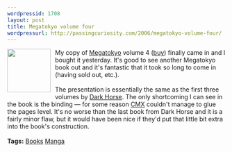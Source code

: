 ```yaml
--- 
wordpressid: 1708
layout: post
title: Megatokyo volume four
wordpressurl: http://passingcuriosity.com/2006/megatokyo-volume-four/
---
```

<a href="http://photos1.blogger.com/blogger/5615/352/1600/1401211267.01._SS500_SCLZZZZZZZ_V52147063_.0.jpg"><img style="margin: 0pt 10px 10px 0pt; float: left; cursor: pointer; width: 100px;" src="http://photos1.blogger.com/blogger/5615/352/320/1401211267.01._SS500_SCLZZZZZZZ_V52147063_.0.jpg" border="0" alt="" /></a><!--<br /><br />-->My copy of <a href="http://megatokyo.com/">Megatokyo</a> volume 4 (<a href="http://www.megagear.com/product_p/mt%2005-1004.htm">buy</a>) finally came in and I bought it yesterday. It's good to see another Megatokyo book out and it's fantastic that it took so long to come in (having sold out, etc.). <br /><br />The presentation is essentially the same as the first three volumes by <a href="http://www.darkhorse.com/">Dark Horse</a>. The only shortcoming I can see in the book is the binding &mdash; for some reason <a href="http://www.cmxmanga.com/">CMX</a> couldn't manage to glue the pages level. It's no worse than the last book from Dark Horse and it <emph>is</emph> a fairly minor flaw, but it would have been nice if they'd put that little bit extra into the book's construction.<br /><br /><span class="tags"><strong>Tags:</strong><!--<br />--> <a rel="tag" href="http://del.icio.us/thsutton/books">Books</a><!--<br />--> <a rel="tag" href="http://del.icio.us/thsutton/manga">Manga</a><!--<br />--></span>
